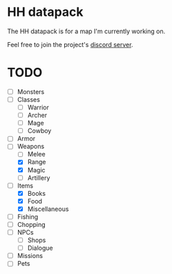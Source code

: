 # HH datapack

The HH datapack is for a map I'm currently working on.

Feel free to join the project's [discord server](https://discord.gg/xfeChMBtC2).

# TODO
- [ ] Monsters
- [ ] Classes
  - [ ] Warrior
  - [ ] Archer
  - [ ] Mage
  - [ ] Cowboy
- [ ] Armor
- [ ] Weapons
  - [ ] Melee
  - [x] Range
  - [x] Magic
  - [ ] Artillery
- [ ] Items
  - [x] Books
  - [x] Food
  - [x] Miscellaneous
- [ ] Fishing
- [ ] Chopping
- [ ] NPCs
  - [ ] Shops
  - [ ] Dialogue
- [ ] Missions
- [ ] Pets